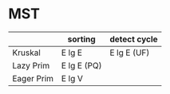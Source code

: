 # MST

|            | sorting     | detect cycle |
|------------|-------------|--------------|
| Kruskal    | E lg E      | E lg E (UF)  |
| Lazy Prim  | E lg E (PQ) |              |
| Eager Prim | E lg V      |              |